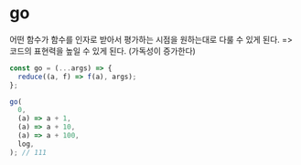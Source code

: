 # go

어떤 함수가 함수를 인자로 받아서 평가하는 시점을 원하는대로 다룰 수 있게 된다.
=> 코드의 표현력을 높일 수 있게 된다. (가독성이 증가한다)

```ts
const go = (...args) => {
  reduce((a, f) => f(a), args);
};

go(
  0,
  (a) => a + 1,
  (a) => a + 10,
  (a) => a + 100,
  log,
); // 111
```
